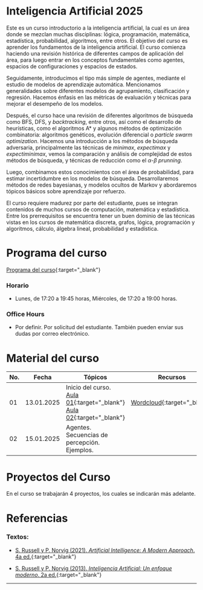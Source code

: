 # Inteligencia Artificial 2025

Este es un curso introductorio a la inteligencia artificial, la cual es un área donde se mezclan muchas disciplinas: lógica, programación, matemática, estadística, probabilidad, algoritmos, entre otros. El objetivo del curso es aprender los fundamentos de la inteligencia artificial. El curso comienza haciendo una revisión histórica de diferentes campos de aplicación del área, para luego entrar en los conceptos fundamentales como agentes, espacios de configuraciones y espacios de estados. 

Seguidamente, introducimos el tipo más simple de agentes, mediante el estudio de modelos de aprendizaje automática. Mencionamos generalidades sobre diferentes modelos de agrupamiento, clasificación y regresión. Hacemos énfasis en las métricas de evaluación y técnicas para mejorar el desempeño de los modelos. 

Después, el curso hace una revisión de diferentes algoritmos de búsqueda como BFS, DFS, y *backtracking*, entre otros, así como el desarrollo de heurísticas, como el algoritmos A* y algunos métodos de optimización combinatoria: algoritmos genéticos, evolución diferencial o *particle swarm optimization*. Hacemos una introducción a los métodos de búsqueda adversaria, principalmente las técnicas de *minimax*, *expectimax* y *expectiminimax*, vemos la comparación y análisis de complejidad de estos métodos de búsqueda, y técnicas de reducción como el $\alpha$-$\beta$ *prunning*.

Luego, combinamos estos conocimientos con el área de probabilidad, para estimar incertidumbre en los modelos de búsqueda. Desarrollaremos métodos de redes bayesianas, y modelos ocultos de Markov y abordaremos tópicos básicos sobre aprendizaje por refuerzo.

El curso requiere madurez por parte del estudiante, pues se integran contenidos de muchos cursos de computación, matemática y estadística. Entre los prerrequisitos se encuentra tener un buen dominio de las técnicas vistas en los cursos de matemática discreta, grafos, lógica, programación y algoritmos, cálculo, álgebra lineal, probabilidad y estadística. 


# Programa del curso
<div id='id-programa'/>

[Programa del curso](programa/Programa-ia2025.pdf){:target="_blank"}

### Horario
<div id='id-horario'/>

* Lunes, de 17:20 a 19:45 horas, Miércoles, de 17:20 a 19:00 horas.

### Office Hours
<div id='id-office'/>

* Por definir. Por solicitud del estudiante. También pueden enviar sus dudas por correo electrónico.


# Material del curso
<div id='id-material'/>

**No.**  | **Fecha**    | **Tópicos**                                                       | **Recursos**
-------- | ------------ | ----------------------------------------------------------------- |  -------------------------------------
01       | 13.01.2025   | Inicio del curso. <br/> [Aula 01](aulas/Aula01.pdf){:target="_blank"} [Aula 02](aulas/Aula02.pdf){:target="_blank"} | [Wordcloud](otros/wordcloud.png){:target="_blank"} 
02       | 15.01.2025   | Agentes. Secuencias de percepción. Ejemplos. <br/> | 


# Proyectos del Curso
<div id='id-proj'/>

En el curso se trabajarán 4 proyectos, los cuales se indicarán más adelante.

  
# Referencias
<div id='id-ref'/>

### Textos:

* [S. Russell y P. Norvig (2021). *Artificial Intelligence: A Modern Approach*. 4a ed.](https://libgen.li/ads188ec1f979f92af02697f4066f3dd93a264NWNFJ){:target="_blank"}

* [S. Russell y P. Norvig (2013). *Inteligencia Artificial: Un enfoque moderno*. 2a ed.](https://libgen.li/ads6b862ce758b8513e6d5627895d2bfc3dTZVFFXU8){:target="_blank"}


---
